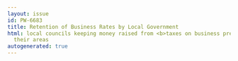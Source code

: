 ```yaml
---
layout: issue
id: PW-6683
title: Retention of Business Rates by Local Government
html: local councils keeping money raised from <b>taxes on business premises</b> in
  their areas
autogenerated: true
---
```

